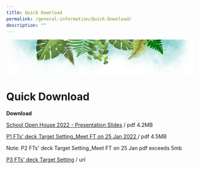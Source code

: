 ```yaml
---
title: Quick Download
permalink: /general-information/Quick-Download/
description: ""
---
```

![](/images/Banner.png)

# Quick Download


<b>Download</b>

[School Open House 2022 - Presentation Slides](/files/FGPS%20Open%20House%202022%20-%20Presentation%20Slides%202022-07-07.pdf) / pdf 4.2MB

[P1 FTs' deck Target Setting_Meet FT on 25 Jan 2022 ](/files/P1%20FTs%20Target%20Setting_Meet%20FT%20on%2025%20Jan%202022.pdf) / pdf 4.5MB

Note: P2 FTs' deck Target Setting\_Meet FT on 25 Jan pdf exceeds 5mb

[P3 FTs' deck Target Setting](/files/P3%20FTs'%20deck%20Target%20Setting.pdf) / url